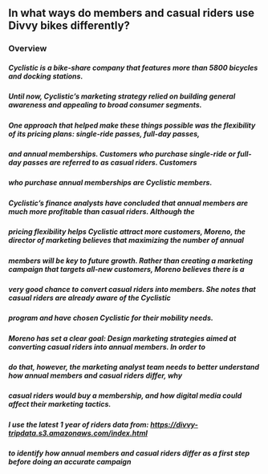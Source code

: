 ## In what ways do members and casual riders use Divvy bikes differently?

### Overview

##### Cyclistic is a  bike-share company that features more than 5800 bicycles and docking stations.
##### Until now, Cyclistic’s marketing strategy relied on building general awareness and appealing to broad consumer segments.
##### One approach that helped make these things possible was the flexibility of its pricing plans: single-ride passes, full-day passes,
##### and annual memberships. Customers who purchase single-ride or full-day passes are referred to as casual riders. Customers
##### who purchase annual memberships are Cyclistic members.

##### Cyclistic’s finance analysts have concluded that annual members are much more profitable than casual riders. Although the
##### pricing flexibility helps Cyclistic attract more customers, Moreno, the director of marketing believes that maximizing the number of annual 
##### members will be key to future growth. Rather than creating a marketing campaign that targets all-new customers, Moreno believes there is a
##### very good chance to convert casual riders into members. She notes that casual riders are already aware of the Cyclistic
##### program and have chosen Cyclistic for their mobility needs.

##### Moreno has set a clear goal: Design marketing strategies aimed at converting casual riders into annual members. In order to
##### do that, however, the marketing analyst team needs to better understand how annual members and casual riders differ, why
##### casual riders would buy a membership, and how digital media could affect their marketing tactics.

##### I use the latest 1 year of riders data from: https://divvy-tripdata.s3.amazonaws.com/index.html
##### to identify how annual members and casual riders differ as a first step before doing an accurate campaign
